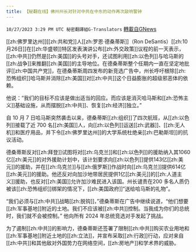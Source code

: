 ```yaml
---
title: 【秘翻在线】佛州州长对针对中共在中东的动作再次敲响警钟
---
```

`10/27/2023 3:29 PM UTC 秘密翻譯組G-Translators` [轉載自GNews](https://gnews.org/articles/1889052)

         

[[zh:佛罗里达州]][[zh:共和党]]人[[zh:罗恩·德桑蒂斯]]（Ron DeSantis）[[zh:10月26日]]在[[zh:华盛顿]]特区发表演讲公布[[zh:外交政策]]议程的前一天表示，[[zh:中共]]仍然是[[zh:美国]]的头号对手，还试图利用[[zh:以色列]]与哈马斯的[[zh:战争]]来推翻[[zh:美国]]的主导地位。在德桑蒂斯整个任期内一直在坚定地批评[[zh:中国共产党]]，在德桑蒂斯周四发布的新竞选广告中，州长呼吁根除[[zh:恐怖组织]]哈马斯并消除[[zh:美国]]对[[zh:中共]]这个日益膨胀的超级邪恶体的依赖。

他说：“我们的目标不应该是做出适当的回应。而应该是消灭哈马斯和[[zh:恐怖主义]]基础设施，从而摆脱[[zh:中共]]、恢复[[zh:经济]]独立。”

自 10 月 7 日哈马斯突然袭击以来，德桑蒂斯[[zh:组织]]了四次航班，从[[zh:以色列]]接载了近 700 名[[zh:美国]]人，向[[zh:以色列]]运送[[zh:武器]]、[[zh:无人机]]和医疗用品，并下令[[zh:佛罗里达州]]的大学系统杜绝亲[[zh:巴勒斯坦]]的抗议活动。

德桑蒂斯反对[[zh:拜登]]试图将对[[zh:乌克兰]]和[[zh:以色列]]的援助纳入其1060亿[[zh:美元]]的对外援助计划中，该计划要求向[[zh:以色列]]提供143亿[[zh:美元]]的援助，并在[[zh:乌克兰]]与[[zh:俄罗斯]]作战时向[[zh:乌克兰]]提供614亿[[zh:美元]]的援助。他还反对向加沙地带居民提供1亿[[zh:美元]]的[[zh:人道主义]]援助，也反对[[zh:美国]]允许加沙难民进入该国。州长谴责在200 多名人质仍被该[[zh:恐怖组织]]绑架的情况下，[[zh:美国政府]]“送给哈马斯的礼物”。

“我们必须与[[zh:中共]]战略[[zh:脱钩]]，”德桑蒂斯在广告中继续说道，“他们想要[[zh:军事基地]]附近的土地。我们不应该被[[zh:中共]]控制。当我成为你们的总统时，我们就不会被控制。” 他向所有 2024 年总统竞选对手发起了挑战。

为了遏制[[zh:中共]]的影响力，德桑蒂斯还签署了限制[[zh:中共]]购买农业用地和[[zh:军事基地]]附近土地的[[zh:立法]]，并宣布采取[[zh:行政]]行动，应对来自[[zh:中共]]和其他敌对外国势力在网络空间，[[zh:房地产]]和学术界的威胁。
